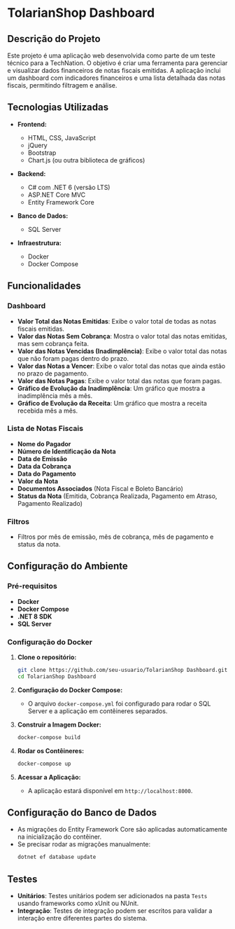 # TolarianShop Dashboard

## Descrição do Projeto

Este projeto é uma aplicação web desenvolvida como parte de um teste técnico para a TechNation. O objetivo é criar uma ferramenta para gerenciar e visualizar dados financeiros de notas fiscais emitidas. A aplicação inclui um dashboard com indicadores financeiros e uma lista detalhada das notas fiscais, permitindo filtragem e análise.

## Tecnologias Utilizadas

- **Frontend:**
  - HTML, CSS, JavaScript
  - jQuery
  - Bootstrap
  - Chart.js (ou outra biblioteca de gráficos)
  
- **Backend:**
  - C# com .NET 6 (versão LTS)
  - ASP.NET Core MVC
  - Entity Framework Core
  
- **Banco de Dados:**
  - SQL Server
  
- **Infraestrutura:**
  - Docker
  - Docker Compose

## Funcionalidades

### Dashboard
- **Valor Total das Notas Emitidas**: Exibe o valor total de todas as notas fiscais emitidas.
- **Valor das Notas Sem Cobrança**: Mostra o valor total das notas emitidas, mas sem cobrança feita.
- **Valor das Notas Vencidas (Inadimplência)**: Exibe o valor total das notas que não foram pagas dentro do prazo.
- **Valor das Notas a Vencer**: Exibe o valor total das notas que ainda estão no prazo de pagamento.
- **Valor das Notas Pagas**: Exibe o valor total das notas que foram pagas.
- **Gráfico de Evolução da Inadimplência**: Um gráfico que mostra a inadimplência mês a mês.
- **Gráfico de Evolução da Receita**: Um gráfico que mostra a receita recebida mês a mês.

### Lista de Notas Fiscais
- **Nome do Pagador**
- **Número de Identificação da Nota**
- **Data de Emissão**
- **Data da Cobrança**
- **Data do Pagamento**
- **Valor da Nota**
- **Documentos Associados** (Nota Fiscal e Boleto Bancário)
- **Status da Nota** (Emitida, Cobrança Realizada, Pagamento em Atraso, Pagamento Realizado)

### Filtros
- Filtros por mês de emissão, mês de cobrança, mês de pagamento e status da nota.

## Configuração do Ambiente

### Pré-requisitos

- **Docker**
- **Docker Compose**
- **.NET 8 SDK**
- **SQL Server**

### Configuração do Docker

1. **Clone o repositório:**
   ```bash
   git clone https://github.com/seu-usuario/TolarianShop Dashboard.git
   cd TolarianShop Dashboard
   ```

2. **Configuração do Docker Compose:**
   - O arquivo `docker-compose.yml` foi configurado para rodar o SQL Server e a aplicação em contêineres separados.

3. **Construir a Imagem Docker:**
   ```bash
   docker-compose build
   ```

4. **Rodar os Contêineres:**
   ```bash
   docker-compose up
   ```

5. **Acessar a Aplicação:**
   - A aplicação estará disponível em `http://localhost:8000`.

## Configuração do Banco de Dados

- As migrações do Entity Framework Core são aplicadas automaticamente na inicialização do contêiner.
- Se precisar rodar as migrações manualmente:
  ```bash
  dotnet ef database update
  ```

## Testes

- **Unitários**: Testes unitários podem ser adicionados na pasta `Tests` usando frameworks como xUnit ou NUnit.
- **Integração**: Testes de integração podem ser escritos para validar a interação entre diferentes partes do sistema.